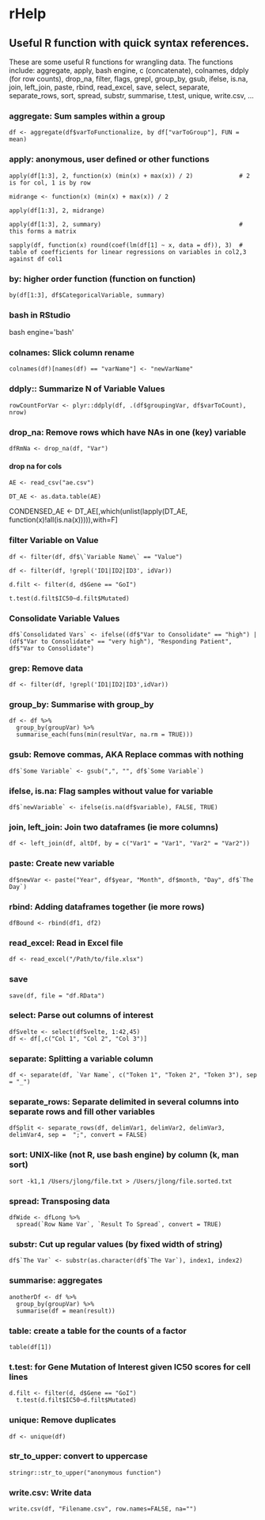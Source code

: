 # rHelp

## Useful R function with quick syntax references.

These are some useful R functions for wrangling data. 
The functions include: 
aggregate, 
apply, 
bash engine, 
c (concatenate), 
colnames, 
ddply (for row counts), 
drop_na, 
filter,
flags, 
grepl, 
group_by, 
gsub, 
ifelse, 
is.na, 
join, left_join, 
paste, 
rbind, 
read_excel, 
save, 
select, 
separate, 
separate_rows,
sort, 
spread, 
substr, 
summarise, 
t.test, 
unique, 
write.csv, ...

### aggregate: Sum samples within a group
```
df <- aggregate(df$varToFunctionalize, by df["varToGroup"], FUN = mean)
```

### apply: anonymous, user defined or other functions
```
apply(df[1:3], 2, function(x) (min(x) + max(x)) / 2)             # 2 is for col, 1 is by row

midrange <- function(x) (min(x) + max(x)) / 2

apply(df[1:3], 2, midrange)

apply(df[1:3], 2, summary)                                       # this forms a matrix

sapply(df, function(x) round(coef(lm(df[1] ~ x, data = df)), 3)  # table of coefficients for linear regressions on variables in col2,3 against df col1
```

### by: higher order function (function on function)
```
by(df[1:3], df$CategoricalVariable, summary)
```

### bash in RStudio
bash engine='bash'

### colnames:  Slick column rename
```
colnames(df)[names(df) == "varName"] <- "newVarName"
```

### ddply:: Summarize N of Variable Values
```
rowCountForVar <- plyr::ddply(df, .(df$groupingVar, df$varToCount), nrow)
```

### drop_na: Remove rows which have NAs in one (key) variable
```
dfRmNa <- drop_na(df, "Var")
```

#### drop na for cols
```
AE <- read_csv("ae.csv")

DT_AE <- as.data.table(AE)
```

CONDENSED_AE <- DT_AE[,which(unlist(lapply(DT_AE, function(x)!all(is.na(x))))),with=F]

### filter Variable on Value
```
df <- filter(df, df$\`Variable Name\` == "Value")

df <- filter(df, !grepl('ID1|ID2|ID3', idVar))

d.filt <- filter(d, d$Gene == "GoI")

t.test(d.filt$IC50~d.filt$Mutated)
```

### Consolidate Variable Values
```df$`Consolidated Vars` <- ifelse((df$"Var to Consolidate" == "high") | (df$"Var to Consolidate" == "very high"), "Responding Patient", df$"Var to Consolidate")```

### grep: Remove data
```
df <- filter(df, !grepl('ID1|ID2|ID3',idVar))
```

### group_by: Summarise with group_by
```
df <- df %>% 
  group_by(groupVar) %>% 
  summarise_each(funs(min(resultVar, na.rm = TRUE))) 
```

### gsub: Remove commas, AKA Replace commas with nothing
```
df$`Some Variable` <- gsub(",", "", df$`Some Variable`)
```

### ifelse, is.na: Flag samples without value for variable
```
df$`newVariable` <- ifelse(is.na(df$variable), FALSE, TRUE)
```

### join, left_join: Join two dataframes (ie more columns)
```
df <- left_join(df, altDf, by = c("Var1" = "Var1", "Var2" = "Var2"))
```

### paste: Create new variable
```
df$newVar <- paste("Year", df$year, "Month", df$month, "Day", df$`The Day`)
```

### rbind: Adding dataframes together (ie more rows)
```
dfBound <- rbind(df1, df2)
```

### read_excel: Read in Excel file
```
df <- read_excel("/Path/to/file.xlsx")
```

### save
```
save(df, file = "df.RData")
```

### select: Parse out columns of interest
```
dfSvelte <- select(dfSvelte, 1:42,45)
df <- df[,c("Col 1", "Col 2", "Col 3")]
```

### separate: Splitting a variable column
```
df <- separate(df, `Var Name`, c("Token 1", "Token 2", "Token 3"), sep = "_")
```

### separate_rows: Separate delimited in several columns into separate rows and fill other variables
```
dfSplit <- separate_rows(df, delimVar1, delimVar2, delimVar3, delimVar4, sep =  ";", convert = FALSE)
```

### sort: UNIX-like (not R, use bash engine) by column (k, man sort)
```
sort -k1,1 /Users/jlong/file.txt > /Users/jlong/file.sorted.txt
```

### spread: Transposing data
```
dfWide <- dfLong %>% 
  spread(`Row Name Var`, `Result To Spread`, convert = TRUE)
```

### substr: Cut up regular values (by fixed width of string)
```
df$`The Var` <- substr(as.character(df$`The Var`), index1, index2)
```

### summarise: aggregates
```
anotherDf <- df %>%
  group_by(groupVar) %>%
  summarise(df = mean(result))
```
  
### table: create a table for the counts of a factor
```
table(df[1])
```

### t.test: for Gene Mutation of Interest given IC50 scores for cell lines
```
d.filt <- filter(d, d$Gene == "GoI")
  t.test(d.filt$IC50~d.filt$Mutated)
```

### unique: Remove duplicates
```
df <- unique(df)
```

### str_to_upper: convert to uppercase
```
stringr::str_to_upper("anonymous function")
```

### write.csv: Write data
```
write.csv(df, "Filename.csv", row.names=FALSE, na="")
```











